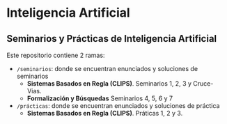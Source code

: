 # Inteligencia Artificial
## Seminarios y Prácticas de Inteligencia Artificial
Este repositorio contiene 2 ramas:
- `/seminarios`: donde se encuentran enunciados y soluciones de seminarios
    - **Sistemas Basados en Regla (CLIPS)**. Seminarios 1, 2, 3 y Cruce-Vias.
    - **Formalización y Búsquedas** Seminarios 4, 5, 6 y 7
- `/prácticas`: donde se encuentran enunciados y soluciones de práctica
  - **Sistemas Basados en Regla (CLIPS)**. Práticas 1, 2 y 3.
